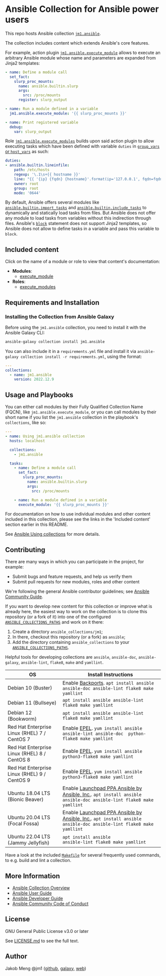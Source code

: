 # Ansible Collection for Ansible power users

This repo hosts Ansible collection [`jm1.ansible`](https://galaxy.ansible.com/jm1/ansible).

The collection includes content which extends Ansible's core features.

For example, action plugin [`jm1.ansible.execute_module`][jm1-ansible-execute-module] allows to execute an arbitrary
Ansible module whose name and parameters are expanded from Jinja2 templates:

```yml
- name: Define a module call
  set_fact:
    slurp_proc_mounts:
      name: ansible.builtin.slurp
      args:
        src: /proc/mounts
      register: slurp_output

- name: Run a module defined in a variable
  jm1.ansible.execute_module: '{{ slurp_proc_mounts }}'

- name: Print registered variable
  debug:
    var: slurp_output
```

Role [`jm1.ansible.execute_modules`][jm1-ansible-execute-modules] builds upon said action plugin to allow executing
tasks which have been defined with variable `duties` in [`group_vars` or `host_vars`][ansible-inventory] as such:

```yml
duties:
- ansible.builtin.lineinfile:
    path: /etc/hosts
    regexp: '\.1\s+{{ hostname }}'
    line: "{{ '{ip} {fqdn} {hostname}'.format(ip='127.0.0.1', fqdn=fqdn, hostname=hostname) }}"
    owner: root
    group: root
    mode: '0644'
```

By default, Ansible offers several modules like [`ansible.builtin.import_tasks`][ansible-builtin-import-tasks] and
[`ansible.builtin.include_tasks`][ansible-builtin-include-tasks] to dynamically and statically load tasks from files.
But Ansible does not offer any module to load tasks from variables without this indirection through files. Ansible's
[`block`][ansible-block] statement does not support Jinja2 templates, so Ansible does not allow to define tasks in a
variable and pass this variable to `block`.

[ansible-block]: https://docs.ansible.com/ansible/latest/user_guide/playbooks_blocks.html
[ansible-builtin-import-tasks]: https://docs.ansible.com/ansible/latest/collections/ansible/builtin/import_tasks_module.html
[ansible-builtin-include-tasks]: https://docs.ansible.com/ansible/latest/collections/ansible/builtin/include_tasks_module.html
[ansible-inventory]: https://docs.ansible.com/ansible/latest/user_guide/intro_inventory.html
[jm1-ansible-execute-module]: plugins/modules/execute_module.py
[jm1-ansible-execute-modules]: roles/execute_modules/README.md

## Included content

Click on the name of a module or role to view that content's documentation:

- **Modules**:
    * [execute_module][jm1-ansible-execute-module]
- **Roles**:
    * [execute_modules][jm1-ansible-execute-modules]

## Requirements and Installation

### Installing the Collection from Ansible Galaxy

Before using the `jm1.ansible` collection, you need to install it with the Ansible Galaxy CLI:

```sh
ansible-galaxy collection install jm1.ansible
```

You can also include it in a `requirements.yml` file and install it via
`ansible-galaxy collection install -r requirements.yml`, using the format:

```yaml
---
collections:
  - name: jm1.ansible
    version: 2022.12.9
```

## Usage and Playbooks

You can either call modules by their Fully Qualified Collection Name (FQCN), like `jm1.ansible.execute_module`, or you
can call modules by their short name if you list the `jm1.ansible` collection in the playbook's `collections`, like so:

```yaml
---
- name: Using jm1.ansible collection
  hosts: localhost

  collections:
    - jm1.ansible

  tasks:
    - name: Define a module call
      set_fact:
        slurp_proc_mounts:
          name: ansible.builtin.slurp
          args:
            src: /proc/mounts

    - name: Run a module defined in a variable
      execute_module: '{{ slurp_proc_mounts }}'
```

For documentation on how to use individual modules and other content included in this collection, please see the links
in the 'Included content' section earlier in this README.

See [Ansible Using collections](https://docs.ansible.com/ansible/latest/user_guide/collections_using.html) for more
details.

## Contributing

There are many ways in which you can participate in the project, for example:

- Submit bugs and feature requests, and help us verify them
- Submit pull requests for new modules, roles and other content

We're following the general Ansible contributor guidelines;
see [Ansible Community Guide](https://docs.ansible.com/ansible/latest/community/index.html).

If you want to develop new content for this collection or improve what is already here, the easiest way to work on the
collection is to clone this repository (or a fork of it) into one of the configured [`ANSIBLE_COLLECTIONS_PATHS`](
https://docs.ansible.com/ansible/latest/reference_appendices/config.html#collections-paths) and work on it there:
1. Create a directory `ansible_collections/jm1`;
2. In there, checkout this repository (or a fork) as `ansible`;
3. Add the directory containing `ansible_collections` to your
   [`ANSIBLE_COLLECTIONS_PATHS`](https://docs.ansible.com/ansible/latest/reference_appendices/config.html#collections-paths).

Helpful tools for developing collections are `ansible`, `ansible-doc`, `ansible-galaxy`, `ansible-lint`, `flake8`,
`make` and `yamllint`.

| OS                                           | Install Instructions                                                |
| -------------------------------------------- | ------------------------------------------------------------------- |
| Debian 10 (Buster)                           | Enable [Backports](https://backports.debian.org/Instructions/). `apt install ansible ansible-doc ansible-lint flake8 make yamllint` |
| Debian 11 (Bullseye)                         | `apt install ansible ansible-lint flake8 make yamllint` |
| Debian 12 (Bookworm)                         | `apt install ansible ansible-lint flake8 make yamllint` |
| Red Hat Enterprise Linux (RHEL) 7 / CentOS 7 | Enable [EPEL](https://fedoraproject.org/wiki/EPEL). `yum install ansible ansible-lint ansible-doc  python-flake8 make yamllint` |
| Red Hat Enterprise Linux (RHEL) 8 / CentOS 8 | Enable [EPEL](https://fedoraproject.org/wiki/EPEL). `yum install ansible                          python3-flake8 make yamllint` |
| Red Hat Enterprise Linux (RHEL) 9 / CentOS 9 | Enable [EPEL](https://fedoraproject.org/wiki/EPEL). `yum install ansible                          python3-flake8 make yamllint` |
| Ubuntu 18.04 LTS (Bionic Beaver)             | Enable [Launchpad PPA Ansible by Ansible, Inc.](https://launchpad.net/~ansible/+archive/ubuntu/ansible). `apt install ansible ansible-doc ansible-lint flake8 make yamllint` |
| Ubuntu 20.04 LTS (Focal Fossa)               | Enable [Launchpad PPA Ansible by Ansible, Inc.](https://launchpad.net/~ansible/+archive/ubuntu/ansible). `apt install ansible ansible-doc ansible-lint flake8 make yamllint` |
| Ubuntu 22.04 LTS (Jammy Jellyfish)           | `apt install ansible             ansible-lint flake8 make yamllint` |

Have a look at the included [`Makefile`](Makefile) for
several frequently used commands, to e.g. build and lint a collection.

## More Information

- [Ansible Collection Overview](https://github.com/ansible-collections/overview)
- [Ansible User Guide](https://docs.ansible.com/ansible/latest/user_guide/index.html)
- [Ansible Developer Guide](https://docs.ansible.com/ansible/latest/dev_guide/index.html)
- [Ansible Community Code of Conduct](https://docs.ansible.com/ansible/latest/community/code_of_conduct.html)

## License

GNU General Public License v3.0 or later

See [LICENSE.md](LICENSE.md) to see the full text.

## Author

Jakob Meng
@jm1 ([github](https://github.com/jm1), [galaxy](https://galaxy.ansible.com/jm1), [web](http://www.jakobmeng.de))
